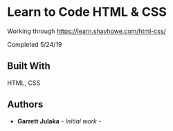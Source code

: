 # Learn to Code HTML & CSS

Working through https://learn.shayhowe.com/html-css/

Completed 5/24/19

## Built With

HTML, CSS

## Authors

* **Garrett Julaka** - *Initial work* - 
